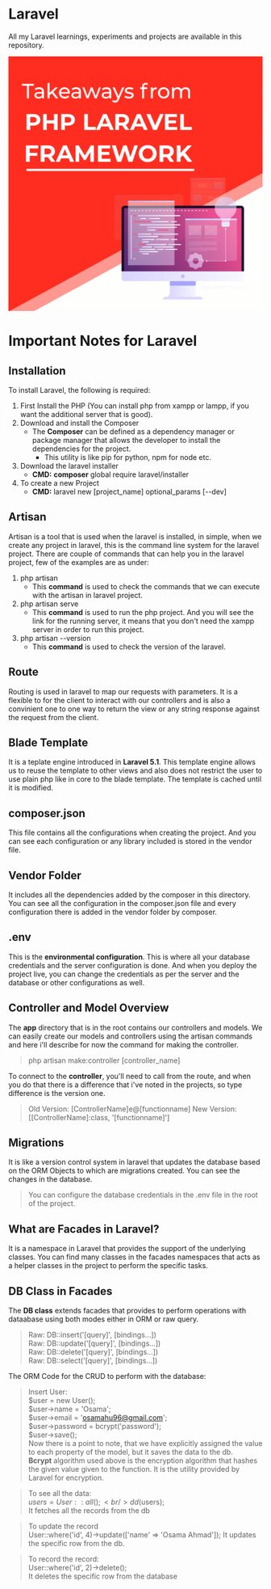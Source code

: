 # Laravel
All my Laravel learnings, experiments and projects are available in this repository.

![Main Laravel Image](main.gif)

# Important Notes for Laravel

## Installation
To install Laravel, the following is required:
1. First Install the PHP (You can install php from xampp or lampp, if you want the additional server that is good).
2. Download and install the Composer
	- The **Composer** can be defined as a dependency manager or package manager that allows the developer to install the dependencies for the project.
        - This utility is like pip for python, npm for node etc.
3. Download the laravel installer
	- **CMD:** **composer** global require laravel/installer
4. To create a new Project
	- **CMD:** laravel new [project_name] optional_params [--dev]

## Artisan
Artisan is a tool that is used when the laravel is installed, in simple, when we create any project in laravel, this is the command line system for the laravel project. There are couple of commands that can help you in the laravel project, few of the examples are as under:
1. php artisan
	- This **command** is used to check the commands that we can execute with the artisan in laravel project.
2. php artisan serve
	- This **command** is used to run the php project. And you will see the link for the running server, it means that you don't need the xampp server in order to run this project.
3. php artisan --version
	- This **command** is used to check the version of the laravel.

## Route
Routing is used in laravel to map our requests with parameters. It is a flexible to for the client to interact with our controllers and is also a convinient one to one way to return the view or any string response against the request from the client.

## Blade Template
It is a teplate engine introduced in **Laravel 5.1**. This template engine allows us to reuse the template to other views and also does not restrict the user to use plain php like in core to the blade template. The template is cached until it is modified.

## composer.json
This file contains all the configurations when creating the project. And you can see each configuration or any library included is stored in the vendor file. 

## Vendor Folder
It includes all the dependencies added by the composer in this directory. You can see all the configuration in the composer.json file and every configuration there is added in the vendor folder by composer. 

## .env
This is the **environmental configuration**. This is where all your database credentials and the server configuration is done. And when you deploy the project live, you can change the credentials as per the server and the database or other configurations as well.

## Controller and Model Overview
The **app** directory that is in the root contains our controllers and models. We can easily create our models and controllers using the artisan commands and here i'll describe for now the command for making the controller.

> php artisan make:controller [controller_name]

To connect to the **controller**, you'll need to call from the route, and when you do that there is a difference that i've noted in the projects, so type difference is the version one.
> Old Version: [ControllerName]e@[functionname]
> New Version: [[ControllerName]:class, '[functionname]']

## Migrations
It is like a version control system in laravel that updates the database based on the ORM Objects to which are migrations created. You can see the changes in the database.
> You can configure the database credentials in the .env file in the root of the project.

## What are Facades in Laravel?
It is a namespace in Laravel that provides the support of the underlying classes. You can find many classes in the facades namespaces that acts as a helper classes in the project to perform the specific tasks.
## DB Class in Facades

The **DB class** extends facades that provides to perform operations with dataabase using both modes either in ORM or raw query.
> Raw: DB::insert('[query]', [bindings...]) <br/>
  Raw: DB::update('[query]', [bindings...]) <br/>
  Raw: DB::delete('[query]', [bindings...]) <br/>
  Raw: DB::select('[query]', [bindings...]) <br/>

The ORM Code for the CRUD to perform with the database:
> Insert User: <br/>
  $user = new User(); <br/>
  $user->name = 'Osama'; <br/>
  $user->email = 'osamahu96@gmail.com'; <br/>
  $user->password = bcrypt('password'); <br/>
  $user->save();<br/>
  Now there is a point to note, that we have explicitly assigned the value to each property of the model, but it saves the data to the db.<br/>
  **Bcrypt** algorithm used above is the encryption algorithm that hashes the given value given to the function. It is the utility provided by Laravel for encryption.

> To see all the data: <br/>
  $users = User::all(); <br/>
  dd($users); <br/>
  It fetches all the records from the db

> To update the record <br/>
  User::where('id', 4)->update(['name' => 'Osama Ahmad']);
  It updates the specific row from the db.


> To record the record: <br/>
  User::where('id', 2)->delete(); <br/>
  It deletes the specific row from the database

